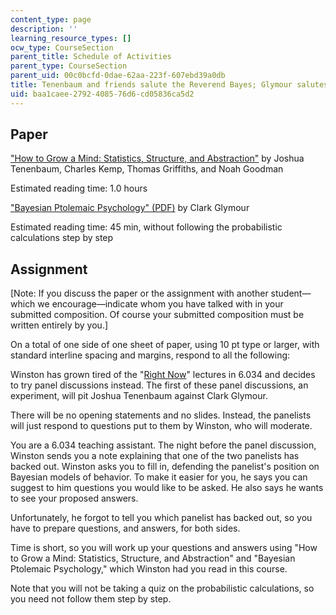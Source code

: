 ```yaml
---
content_type: page
description: ''
learning_resource_types: []
ocw_type: CourseSection
parent_title: Schedule of Activities
parent_type: CourseSection
parent_uid: 00c0bcfd-0dae-62aa-223f-607ebd39a0db
title: Tenenbaum and friends salute the Reverend Bayes; Glymour salutes Kepler
uid: baa1caee-2792-4085-76d6-cd05836ca5d2
---
```


Paper
-----

["How to Grow a Mind: Statistics, Structure, and Abstraction"](https://www.ncbi.nlm.nih.gov/pubmed/21393536) by Joshua Tenenbaum, Charles Kemp, Thomas Griffiths, and Noah Goodman

Estimated reading time: 1.0 hours

["Bayesian Ptolemaic Psychology" (PDF)](https://perception.jhu.edu/chaz/teaching/courses/tp/files/readings/7/Glymour_2007___Bayesian_ptolemaic_psychology.pdf) by Clark Glymour

Estimated reading time: 45 min, without following the probabilistic calculations step by step

Assignment
----------

\[Note: If you discuss the paper or the assignment with another student—which we encourage—indicate whom you have talked with in your submitted composition. Of course your submitted composition must be written entirely by you.\]

On a total of one side of one sheet of paper, using 10 pt type or larger, with standard interline spacing and margins, respond to all the following:

Winston has grown tired of the "[Right Now](http://web.mit.edu/fnl/volume/254/winston.html)" lectures in 6.034 and decides to try panel discussions instead. The first of these panel discussions, an experiment, will pit Joshua Tenenbaum against Clark Glymour.

There will be no opening statements and no slides. Instead, the panelists will just respond to questions put to them by Winston, who will moderate.

You are a 6.034 teaching assistant. The night before the panel discussion, Winston sends you a note explaining that one of the two panelists has backed out. Winston asks you to fill in, defending the panelist's position on Bayesian models of behavior. To make it easier for you, he says you can suggest to him questions you would like to be asked. He also says he wants to see your proposed answers.

Unfortunately, he forgot to tell you which panelist has backed out, so you have to prepare questions, and answers, for both sides.

Time is short, so you will work up your questions and answers using "How to Grow a Mind: Statistics, Structure, and Abstraction" and "Bayesian Ptolemaic Psychology," which Winston had you read in this course.

Note that you will not be taking a quiz on the probabilistic calculations, so you need not follow them step by step.